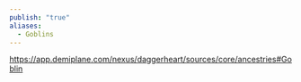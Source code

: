 ```yaml
---
publish: "true"
aliases:
  - Goblins
---
```

https://app.demiplane.com/nexus/daggerheart/sources/core/ancestries#Goblin
